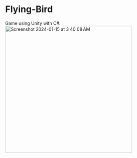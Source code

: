 # Flying-Bird
Game using Unity with C#. 
<img width="404" alt="Screenshot 2024-01-15 at 3 40 08 AM" src="https://github.com/crystal11111/Flying-Bird/assets/78241019/20b7128e-ce1a-4864-8817-e973c9b94c94">
